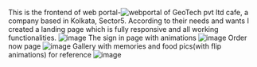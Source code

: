 This is the frontend of web portal-![webportal](https://cafegeotech.netlify.app/) of GeoTech pvt ltd cafe, a company based in Kolkata, Sector5. According to their needs and wants I created a landing page which is fully 
responsive and all working functionalities.
![image](https://github.com/SreejataBanerjee/geotech/assets/112263429/5e295f5b-f7db-446c-bffa-67769c5cfb5c)
The sign in page with animations
![image](https://github.com/SreejataBanerjee/geotech/assets/112263429/d83f0314-73f9-46d8-a514-3b8804e1011d)
Order now page
![image](https://github.com/SreejataBanerjee/geotech/assets/112263429/821bee52-66cc-4f9e-8fea-9c50094c4f36)
Gallery with memories and food pics(with flip animations) for reference
![image](https://github.com/SreejataBanerjee/geotech/assets/112263429/ac6157e6-a015-47c4-bb48-d0211c48d969)


